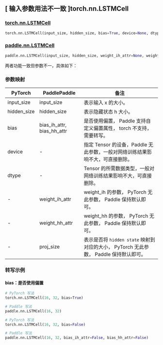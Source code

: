 ## [ 输入参数用法不一致 ]torch.nn.LSTMCell
### [torch.nn.LSTMCell](https://pytorch.org/docs/stable/generated/torch.nn.LSTMCell.html#torch.nn.LSTMCell)
```python
torch.nn.LSTMCell(input_size, hidden_size, bias=True, device=None, dtype=None)
```

### [paddle.nn.LSTMCell](https://www.paddlepaddle.org.cn/documentation/docs/zh/develop/api/paddle/nn/LSTMCell_cn.html#lstmcell)
```python
paddle.nn.LSTMCell(input_size, hidden_size, weight_ih_attr=None, weight_hh_attr=None, bias_ih_attr=None, bias_hh_attr=None, proj_size=0, name=None)
```

两者功能一致但参数不一，具体如下：
### 参数映射

| PyTorch       | PaddlePaddle | 备注                                                   |
| ------------- | ------------ | ------------------------------------------------------ |
| input_size          | input_size            | 表示输入 x 的大小。  |
| hidden_size          | hidden_size            | 表示隐藏状态 h 大小。  |
| bias          | bias_ih_attr, bias_hh_attr  | 是否使用偏置， Paddle 支持自定义偏置属性， torch 不支持，需要转写。   |
| device   | -   | 指定 Tensor 的设备，Paddle 无此参数，一般对网络训练结果影响不大，可直接删除。  |
| dtype   | -   | Tensor 的所需数据类型，一般对网络训练结果影响不大，可直接删除。  |
| -             |weight_ih_attr| weight_ih 的参数， PyTorch 无此参数， Paddle 保持默认即可。  |
| -             |weight_hh_attr| weight_hh 的参数，  PyTorch 无此参数， Paddle 保持默认即可。  |
| -             |proj_size|表示是否将 `hidden state` 映射到对应的大小， PyTorch 无此参数， Paddle 保持默认即可。  |


### 转写示例
#### bias：是否使用偏置
```python
# PyTorch 写法
torch.nn.LSTMCell(16, 32, bias=True)

# Paddle 写法
paddle.nn.LSTMCell(16, 32)
```
```python
# PyTorch 写法
torch.nn.LSTMCell(16, 32, bias=False)

# Paddle 写法
paddle.nn.LSTMCell(16, 32, bias_ih_attr=False, bias_hh_attr=False)
```
